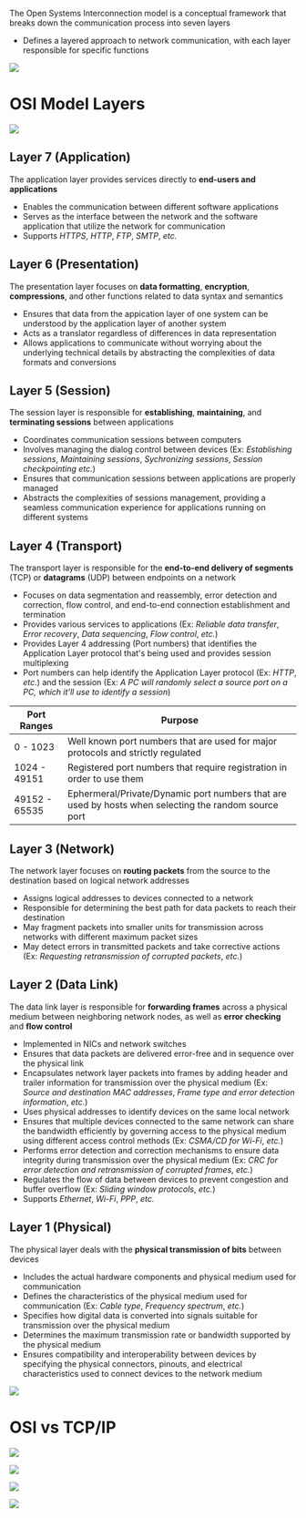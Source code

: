 The Open Systems Interconnection model is a conceptual framework that breaks down the communication process into seven layers

* Defines a layered approach to network communication, with each layer responsible for specific functions

![](https://github.com/JonmarCorpuz/SecondBrain/blob/main/Assets/Whitespace.png)

# OSI Model Layers

![](https://github.com/JonmarCorpuz/SecondBrain/blob/main/Assets/NCDafYdORnKavM8aa711kg_fa51b33b7ddd4d9497a7a08deb522fe1_C2M2L2_Item02_img2_OSI-model_v3_new.png)

## Layer 7 (Application)

The application layer provides services directly to **end-users and applications** 

* Enables the communication between different software applications
* Serves as the interface between the network and the software application that utilize the network for communication
* Supports *HTTPS*, *HTTP*, *FTP*, *SMTP*, *etc.*

## Layer 6 (Presentation)

The presentation layer focuses on **data formatting**, **encryption**, **compressions**, and other functions related to data syntax and semantics

* Ensures that data from the appication layer of one system can be understood by the application layer of another system
* Acts as a translator regardless of differences in data representation
* Allows applications to communicate without worrying about the underlying technical details by abstracting the complexities of data formats and conversions

## Layer 5 (Session)

The session layer is responsible for **establishing**, **maintaining**, and **terminating sessions** between applications

* Coordinates communication sessions between computers
* Involves managing the dialog control between devices (Ex: *Establishing sessions*, *Maintaining sessions*, *Sychronizing sessions*, *Session checkpointing* *etc.*)
* Ensures that communication sessions between applications are properly managed
* Abstracts the complexities of sessions management, providing a seamless communication experience for applications running on different systems

## Layer 4 (Transport)

The transport layer is responsible for the **end-to-end delivery of segments** (TCP) or **datagrams** (UDP) between endpoints on a network

* Focuses on data segmentation and reassembly, error detection and correction, flow control, and end-to-end connection establishment and termination
* Provides various services to applications (Ex: *Reliable data transfer*, *Error recovery*, *Data sequencing*, *Flow control*, *etc.*)
* Provides Layer 4 addressing (Port numbers) that identifies the Application Layer protocol that's being used and provides session multiplexing
* Port numbers can help identify the Application Layer protocol (Ex: *HTTP*, *etc.*) and the session (Ex: *A PC will randomly select a source port on a PC, which it'll use to identify a session*)

| Port Ranges | Purpose |
| --- | --- |
| 0 - 1023 | Well known port numbers that are used for major protocols and strictly regulated |
| 1024 - 49151 | Registered port numbers that require registration in order to use them |
| 49152 - 65535 | Ephermeral/Private/Dynamic port numbers that are used by hosts when selecting the random source port |

## Layer 3 (Network)

The network layer focuses on **routing packets** from the source to the destination based on logical network addresses

* Assigns logical addresses to devices connected to a network
* Responsible for determining the best path for data packets to reach their destination
* May fragment packets into smaller units for transmission across networks with different maximum packet sizes
* May detect errors in transmitted packets and take corrective actions (Ex: *Requesting retransmission of corrupted packets*, *etc.*)

## Layer 2 (Data Link)

The data link layer is responsible for **forwarding frames** across a physical medium between neighboring network nodes, as well as **error checking** and **flow control**

* Implemented in NICs and network switches
* Ensures that data packets are delivered error-free and in sequence over the physical link
* Encapsulates network layer packets into frames by adding header and trailer information for transmission over the physical medium (Ex: *Source and destination MAC addresses*, *Frame type and error detection information*, *etc.*)
* Uses physical addresses to identify devices on the same local network
* Ensures that multiple devices connected to the same network can share the bandwidth efficiently by governing access to the physical medium using different access control methods (Ex: *CSMA/CD for Wi-Fi*, *etc.*)
* Performs error detection and correction mechanisms to ensure data integrity during transmission over the physical medium (Ex: *CRC for error detection and retransmission of corrupted frames*, *etc.*)
* Regulates the flow of data between devices to prevent congestion and buffer overflow (Ex: *Sliding window protocols*, *etc.*)
* Supports *Ethernet*, *Wi-Fi*, *PPP*, *etc.*

## Layer 1 (Physical)

The physical layer deals with the **physical transmission of bits** between devices

* Includes the actual hardware components and physical medium used for communication
* Defines the characteristics of the physical medium used for communication (Ex: *Cable type*, *Frequency spectrum*, *etc.*)
* Specifies how digital data is converted into signals suitable for transmission over the physical medium
* Determines the maximum transmission rate or bandwidth supported by the physical medium
* Ensures compatibility and interoperability between devices by specifying the physical connectors, pinouts, and electrical characteristics used to connect devices to the network medium

![](https://github.com/JonmarCorpuz/SecondBrain/blob/main/Assets/Whitespace.png)

# OSI vs TCP/IP

![](https://github.com/JonmarCorpuz/SecondBrain/blob/main/Assets/AlNgVaY3SdO6d9FGNfawRg_6288440de8ae467a872cff2df38909e1_C2M2L2_Item-04_img3_OSI-TCP-layer-comparison.png)

![](https://github.com/JonmarCorpuz/SecondBrain/blob/main/Assets/j8zOXD2lQta9WYdXdVj1lQ_3f8299c40e714116aa76af397fd175e1_C2M2L2_Item-04_img4_Data-unit-comparison.png)

![](https://github.com/JonmarCorpuz/SecondBrain/blob/main/Assets/vbtLcKycQTOiAtD9gh2h_w_90fb90df7d4a42fcb68af053f4be90e1_C2M2L2_Item-04_img5_protocols-comparison.png)

![](https://github.com/JonmarCorpuz/SecondBrain/blob/main/Assets/IGfxx6McSnOelDl7Rrmnkw_741c1fea387d40d4962e701789247ae1_C2M2L2_Item-04_img6_devices-comparison.png)
